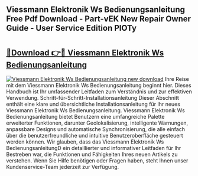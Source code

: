 ## Viessmann Elektronik Ws Bedienungsanleitung Free Pdf Download - Part-vEK New Repair Owner Guide - User Service Edition PlOTy

# <h2><a href="http://df2ln5.blite.top/?on=Viessmann+Elektronik+Ws+Bedienungsanleitung">🔗Download 👉🔴 Viessmann Elektronik Ws Bedienungsanleitung</a></h2>

[![Viessmann Elektronik Ws Bedienungsanleitung new download](https://i.imgur.com/lujVjoI.png)](http://df2ln5.blite.top/?on=Viessmann+Elektronik+Ws+Bedienungsanleitung)
Ihre Reise mit dem Viessmann Elektronik Ws Bedienungsanleitung beginnt hier. Dieses Handbuch ist Ihr umfassender Leitfaden zum Verständnis und zur effektiven Verwendung. Schritt-für-Schritt-Installationsanleitung Dieser Abschnitt enthält eine klare und übersichtliche Installationsanleitung für Ihr neues Viessmann Elektronik Ws Bedienungsanleitung. Viessmann Elektronik Ws Bedienungsanleitung bietet Benutzern eine umfangreiche Palette erweiterter Funktionen, darunter Geolokalisierung, intelligente Warnungen, anpassbare Designs und automatische Synchronisierung, die alle einfach über die benutzerfreundliche und intuitive Benutzeroberfläche gesteuert werden können. Wir glauben, dass das Viessmann Elektronik Ws BedienungsanleitungD ein detaillierter und informativer Leitfaden für Ihr Bestreben war, die Funktionen und Fähigkeiten Ihres neuen Artikels zu verstehen. Wenn Sie Hilfe benötigen oder Fragen haben, steht Ihnen unser Kundenservice-Team jederzeit zur Verfügung.
